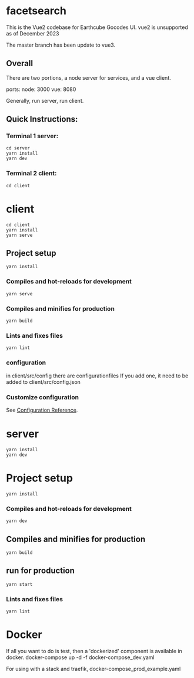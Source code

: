 # facetsearch
This is the Vue2 codebase for Earthcube Gocodes UI.
vue2 is unsupported as of December 2023

The master branch has been update to vue3.

## Overall
There are two portions, a node server for services, and a vue client.

ports:
node: 3000
vue: 8080

Generally,
run server,
run client.

## Quick Instructions:
### Terminal 1 server:
```
cd server
yarn install
yarn dev 
```
### Terminal 2 client:
```
cd client
```

# client
```
cd client
yarn install
yarn serve
```

## Project setup
```
yarn install
```

### Compiles and hot-reloads for development
```
yarn serve
```

### Compiles and minifies for production
```
yarn build
```

### Lints and fixes files
```
yarn lint
```

### configuration
in client/src/config there are configurationfiles
If you add one, it need to be added to client/src/config.json


### Customize configuration
See [Configuration Reference](https://cli.vuejs.org/config/).

# server
```cd server
yarn install
yarn dev
```
# Project setup
```
yarn install
```

### Compiles and hot-reloads for development
```
yarn dev
```

## Compiles and minifies for production
```
yarn build
```
## run for production
```
yarn start
```

### Lints and fixes files
```
yarn lint
```

# Docker
If all you want to do is test, then a 'dockerized' component is available in docker.
docker-compose up -d -f docker-compose_dev.yaml

For using with a stack and traefik, docker-compose_prod_example.yaml
